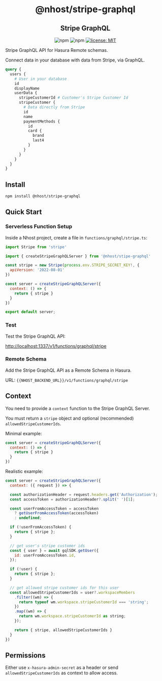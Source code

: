<h1 align="center">@nhost/stripe-graphql</h1>
<h2 align="center">Stripe GraphQL</h2>

<p align="center">
  <img alt="npm" src="https://img.shields.io/npm/v/@nhost/stripe-graphql">
  <img alt="npm" src="https://img.shields.io/npm/dm/@nhost/stripe-graphql">
  <a href="LICENSE">
    <img src="https://img.shields.io/badge/license-MIT-yellow.svg" alt="license: MIT" />
  </a>
</p>

Stripe GraphQL API for Hasura Remote schemas.

Connect data in your database with data from Stripe, via GraphQL.

```graphql
query {
  users {
    # User in your database
    id
    displayName
    userData {
      stripeCustomerId # Customer's Stripe Customer Id
      stripeCustomer {
        # Data directly from Stripe
        id
        name
        paymentMethods {
          id
          card {
            brand
            last4
          }
        }
      }
    }
  }
}
```

## Install

```bash
npm install @nhost/stripe-graphql
```

## Quick Start

### Serverless Function Setup

Inside a Nhost project, create a file in `functions/graphql/stripe.ts`:

```js
import Stripe from 'stripe'

import { createStripeGraphQLServer } from '@nhost/stipe-graphql'

const stripe = new Stripe(process.env.STRIPE_SECRET_KEY!, {
  apiVersion: '2022-08-01'
})

const server = createStripeGraphQLServer({
  context: () => {
    return { stripe }
  }
})

export default server;
```

### Test

Test the Stripe GraphQL API:

[http://localhost:1337/v1/functions/graphql/stripe](http://localhost:1337/v1/functions/graphql/stripe)

### Remote Schema

Add the Stripe GraphQL API as a Remote Schema in Hasura.

URL: `{{NHOST_BACKEND_URL}}/v1/functions/graphql/stripe`

## Context

You need to provide a `context` function to the Stripe GraphQL Server.

You must return a `stripe` object and optional (recommended) `allowedStripeCustomerIds`.

Minimal example:

```js
const server = createStripeGraphQLServer({
  context: () => {
    return { stripe }
  }
})
```

Realistic example:

```js
const server = createStripeGraphQLServer({
  context: ({ request }) => {

  const authorizationHeader = request.headers.get('Authorization');
  const accessToken = authorizationHeader?.split(' ')[1];

  const userFromAccessToken = accessToken
    ? getUserFromAccessToken(accessToken)
    : undefined;

  if (!userFromAccessToken) {
    return { stripe };
  }

  // get user's stripe customer ids
  const { user } = await gqlSDK.getUser({
    id: userFromAccessToken.id,
  });

  if (!user) {
    return { stripe };
  }

  // get allowed stripe customer ids for this user
  const allowedStripeCustomerIds = user?.workspaceMembers
    .filter((wm) => {
      return typeof wm.workspace.stripeCustomerId === 'string';
    })
    .map((wm) => {
      return wm.workspace.stripeCustomerId as string;
    });

    return { stripe, allowedStripeCustomerIds }
  }
})
```

## Permissions

Either use `x-hasura-admin-secret` as a header or send `allowedStripeCustomerIds` as context to allow access.
